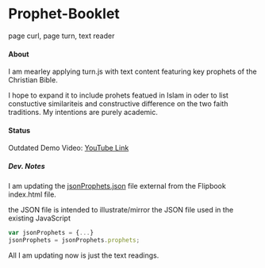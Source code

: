 # Prophet-Booklet
page curl, page turn, text reader

#### About
I am mearley applying turn.js with text content featuring key prophets of the Christian Bible.

I hope to expand it to include prohets featued in Islam in oder to list constuctive similariteis and constructive difference on the two faith traditions. My intentions are purely academic.

#### Status

Outdated Demo Video: [YouTube Link](https://www.youtube.com/watch?v=vby99NIII28)

##### Dev. Notes

I am updating the [jsonProphets.json](https://github.com/mezcel/Prophet-Booklet/blob/master/jsonProphets.json) file external from the Flipbook index.html file.

the JSON file is intended to illustrate/mirror the JSON file used in the existing JavaScript

```javascript
var jsonProphets = {...}
jsonProphets = jsonProphets.prophets;
```
All I am updating now is just the text readings.
